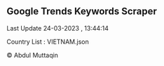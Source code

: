 

## Google Trends Keywords Scraper 
 
Last Update 24-03-2023 , 13:44:14

Country List :
VIETNAM.json



© Abdul Muttaqin 
